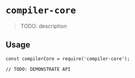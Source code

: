 # `compiler-core`

> TODO: description

## Usage

```
const compilerCore = require('compiler-core');

// TODO: DEMONSTRATE API
```

